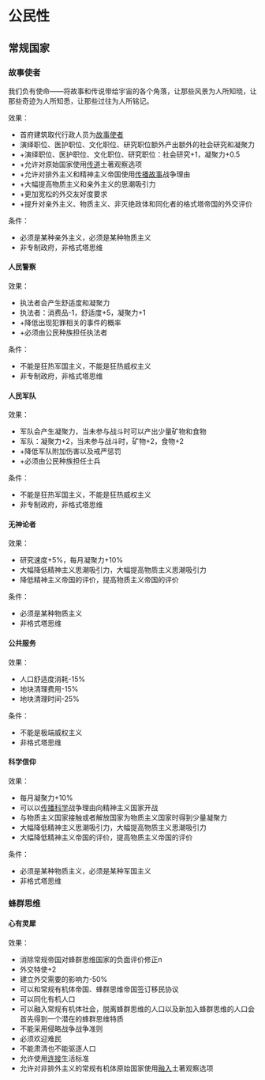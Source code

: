 # 公民性

## 常规国家

### 故事使者

我们负有使命——将故事和传说带给宇宙的各个角落，让那些风景为人所知晓，让那些奇迹为人所知悉，让那些过往为人所铭记。

效果：

* 首府建筑取代行政人员为[故事使者](职业.md#故事使者)
* 演绎职位、医护职位、文化职位、研究职位额外产出额外的社会研究和凝聚力
* +演绎职位、医护职位、文化职位、研究职位：社会研究+1，凝聚力+0.5
* +允许对原始国家使用[传道](#传道)土著观察选项
* +允许对排外主义和精神主义帝国使用[传播故事](传播故事)战争理由
* +大幅提高物质主义和亲外主义的思潮吸引力
* +更加宽松的外交友好度要求
* +提升对亲外主义、物质主义、非灭绝政体和同化者的格式塔帝国的外交评价

条件：

* 必须是某种亲外主义，必须是某种物质主义
* 非专制政府，非格式塔思维

#### 人民警察

效果：

* 执法者会产生舒适度和凝聚力
* 执法者：消费品-1，舒适度+5，凝聚力+1
* +降低出现犯罪相关的事件的概率
* +必须由公民种族担任执法者

条件：

* 不能是狂热军国主义，不能是狂热威权主义
* 非专制政府，非格式塔思维

#### 人民军队

效果：

* 军队会产生凝聚力，当未参与战斗时可以产出少量矿物和食物
* 军队：凝聚力+2，当未参与战斗时，矿物+2，食物+2
* +降低军队附加伤害以及戒严惩罚
* +必须由公民种族担任士兵

条件：

* 不能是狂热军国主义，不能是狂热威权主义
* 非专制政府，非格式塔思维

#### 无神论者

效果：

* 研究速度+5%，每月凝聚力+10%
* 大幅降低精神主义思潮吸引力，大幅提高物质主义思潮吸引力
* 降低精神主义帝国的评价，提高物质主义帝国的评价

条件：

* 必须是某种物质主义
* 非格式塔思维

#### 公共服务

效果：

* 人口舒适度消耗-15%
* 地块清理费用-15%
* 地块清理时间-25%

条件：

* 不能是极端威权主义
* 非格式塔思维

#### 科学信仰

效果：

* 每月凝聚力+10%
* 可以以[传播科学](传播科学)战争理由向精神主义国家开战
* 与物质主义国家接触或者解放国家为物质主义国家时得到少量凝聚力
* 大幅降低精神主义思潮吸引力，大幅提高物质主义思潮吸引力
* 大幅降低精神主义帝国的评价，提高物质主义帝国的评价

条件：

* 必须是某种物质主义，必须是某种军国主义
* 非格式塔思维

### 蜂群思维

#### 心有灵犀

效果：

* 消除常规帝国对蜂群思维国家的负面评价修正n
* 外交特使+2
* 建立外交需要的影响力-50%
* 可以和常规有机体帝国、蜂群思维帝国签订移民协议
* 可以同化有机人口
* 可以融入常规有机体社会，脱离蜂群思维的人口以及新加入蜂群思维的人口会首先得到一个潜在的蜂群思维特质
* 不能采用侵略战争战争准则
* 必须欢迎难民
* 不能肃清也不能驱逐人口
* 允许使用[连接](连接)生活标准
* 允许对非排外主义的常规有机体原始国家使用[融入](#融入)土著观察选项
